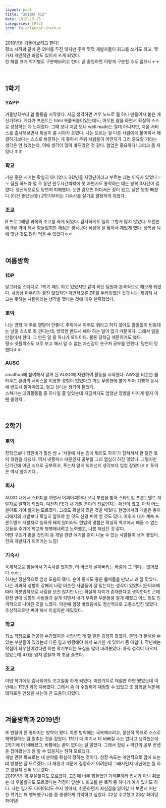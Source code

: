 ```yaml
---
layout: post
title: "2018년 회고"
date: 2018-12-25
categories: [Etc]
icon: fa-calendar-check-o
---
```


2018년을 되돌아보려고 한다!  
평소 시작과 끝에 큰 의미를 두진 않지만 주위 몇몇 개발자들이 회고를 쓰기도 하고, 몇 가지 개인적인 바램도 있어서 쓰게 되었다.  
한 해를 크게 학기별로 구분해보려고 한다. 곧 졸업하면 이렇게 구분할 수도 없으니ㅜㅜ

<br>

## 1학기
### YAPP
겨울방학부터 얍 활동을 시작했다. 지금 생각하면 겨우 노드로 웹 하나 만들어서 붙은 게 신기하다. 게다가 프론트는 html 복붙복붙이었는데도; 아무튼 얍을 하면서 확실히 스스로 성장하는 게 느껴졌다. 그때 보나 지금 보나 well made는 절대 아니지만, 처음 서비스를 출시해보면서 확실히 좀 시야가 트였다. 나는 모르는 걸 다른 사람에게 물어봐서 해결하기보다는 스스로 해결하는 게 좋아서 주위 사람들이 어떤지가 그리 중요할 거라는 생각은 안 했었는데, 이때 생각이 많이 바뀌었던 것 같다. 협업은 중요하다! 그리고 좀 재밌다 ㅎㅎ

### 학교
기분 좋은 시기는 확실히 아니었다. 3학년을 사망년이라고 부르는 데는 이유가 있었다ㅜㅜ 팀플 하느라 몇 주 동안 한두시간씩밖에 못 자면서도 통학하는 데는 왕복 3시간이 걸렸다. 정신적으로도 당연히 피폐했다. 눈만 감으면 어디서든 잠이 왔고, 살은 엄청 빠졌다.(이건 좋았는데!) 2학기부터는  기숙사를 살기로 결정하게 되었다.

### 조교
R 프로그래밍 과목의 조교를 하게 되었다. 감사하게도 일이 그렇게 많지 않았다. 오랜만에 R을 봐야 해서 힘들었지만 채점은 생각보다 적성에 잘 맞아서 재밌게 했다. 장학금 덕에 맛난 것도 많이 먹을 수 있었다ㅎㅎ

<br>

## 여름방학
### 1DP
알고리즘 스터디로, 1학기 때도 하고 있었지만 같이 하던 팀원과 본격적으로 해보게 되었다. 사정상 마무리가 좋진 않았지만 개인적으론 DP를 두려워했던 것과 나는 재귀적 사고는 못하는 사람이라는 생각을 깼다는 것에 매우 만족했었다.

### 토익
나는 방학 때 주로 멘탈이 안좋다. 주위에서 아무도 뭐라고 하지 않아도 할일없이 빈둥대는 날을 스스로 못 견디는데, 방학엔 반드시 해야 하는 일이 없기 때문이다. 그래서 일을 만들어서 한다. 그 만든 일 중 하나가 토익이다. 물론 장학금 때문이기도 했다.  
평소 넷플릭스도 자주 보고 해서 알 수 없는 자신감이 솟구쳐 공부를 안했다. 당연히 망했다ㅎㅎ

### AUSG
amathon에 참여해서 알게 된 AUSG에 지원하여 활동을 시작했다. AWS를 비롯한 클라우드 환경의 서비스를 이용한 경험이 없었다고 봐도 무방한데 붙게 되어 기쁨과 동시에 반드시 알아야겠고, 알고 싶다는 생각이 들었다.  
스쳐가는 대외활동들 중 하나일 줄 알았는데 지금까지도 엄청난 영향을 미치게 될지 이 땐 몰랐지..

<br>

## 2학기
### 토익
장학금보다 학원비가 훨씬 쌈 + ‘서울에 사는 김에 뭐라도 하자’가 합쳐져서 한 달간 토익 학원을 다녔다. 역시 넷플릭스 때문인지 공부를 그리 열심히 하진 않았다. 그렇지만 단기간에 어떤 식으로 공부하고, 푸는지 알게 되어선지 생각보다 엄청 잘봤다ㅎㅎ 토익은 역시 양치기다..

### 회사
AUSG 내에서 스터디를 하면서 어찌어찌하다 보니 부름을 받아 스타트업 프론트엔드 개발자로 일하게 되었다. 여전히 FE가 내 개발 분야의 진로인지는 확신이 없고, 아직 어느 분야로 가야 할지는 모르겠다. 그래도 확실히 많은 것을 배웠다. 현업에서의 개발은 동아리에서의 개발보다 확실히 알아야 할 것도 신경 써야 할 것도 많다. 이후에 내가 계속 프론트엔드 개발자로 일하게 돼지 않더라도 현업의 경험은 확실히 학교에서 배울 수 없는 것들을 주기에 학교와 병행해내려고 노력했고, 나름 해냈던 것 같다.  
어떤 구조가 좋을 것인지 등 개발 관련 얘기를 같이 나눌 수 있는 사람들이 생겨 좋았다. 진짜 개발자가 되어가는 느낌!

### 기숙사
육체적으로 힘들어서 기숙사를 썼지만, 더 바쁘게 살아버리는 바람에 그 의미는 없어졌다 ㅎㅎ;;  
하지만 정신적으로 엄청 도움이 됐다. 운이 좋게도 좋은 룸메들을 만났고 꽤 잘 맞았다. 나는 이과적 성향이 강해서 나랑 비슷한 사람들이 잘 맞는다는 생각이 있었다.(문이과에 따라 이분법적으로 사람을 보진 않지만 나는 확실히 차이가 존재한다고 생각한다!) 근데 완전 반대 성향의 사람들과 살게 되면서 내가 부족한 부분들을 알게 해줬고 어느 정도 인격적으로 나아진 것을 느꼈다. 덕분에 엄청 바빴음에도 정신적으로 고통스럽진 않았다. 추상적으로만 써야 해서 아쉽지만 재밌었다.

### 학교
최소 학점으로 전공만 수강했지만 사망년답게 할 일은 굉장히 많았다. 분명 더 잘해낼 수 있는 부분들이 있었는데 다른 일과 병행해야 해서 포기한 게 있어서 좀 아쉽다. 작년에는 학점이 최우선이었다면 이번 학기부터는 욕심을 많이 내려놓았다. 아직 성적이 나오지 않았는데 4.0를 넘지 않을까 봐 조금 슬프다.

### 조교
이번 학기에도 감사하게도 조교일을 하게 되었다. 마찬가지로 채점만 하면 됐었는데 이번에는 1학년 과목 자바였다. 그래서 좀 더 수월하게 채점할 수 있었고 또 장학금 덕분에 돼지로운 인생을 사는데 큰 도움이 되었다. 

<br>

## 겨울방학과 2019년!
또 멘탈이 안 좋아지는 방학이 됐다. 이번 방학에는 극복해보려고, 정신적 목표로 스스로 채찍질하는 걸 멈추는 것을 잡았다. 1학기 때 여기서 더 바빠질 수는 없다고 생각했는데 2학기에 더 바빠졌고, 바쁨에는 끝이 없다는 걸 알았다. 그래서 힐링 + 약간의 공부 컨셉을 잡아봤는데 잘 할 수 있을지는 전혀 모르겠다.  
개발 관련 목표로는 내 분야를 확실히 정하는 것이다. 성장 속도는 개인적으로 맘에 드는데 방향은 잘 모르겠다. 다 재밌기 때문에 결정하기 어려운데 그래서인지 내년에는 뭘 하고 있을지 전혀 모르겠다.  
2019년은 꽤 우울할지도 모르겠다. 고3 때 너무 힘들었던 기억뿐이라 입시가 아닌 취뽀는 더 우울할지도 모르겠다는 걱정이 앞선다. 회고를 쓴 목적 중 하나가 여기 있기도 하다. 나는 일기도 다이어리도 쓰지 않아서, 취준하면서 자신감을 잃어갈 때 보면서 지난 한 학기는 꽤 행복했구나를 좀 생생하게 기억하고 싶었다. 22살 수고했고 23살 화이팅화이팅!
